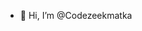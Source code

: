 - 👋 Hi, I’m @Codezeekmatka


<!---
Codezeekmatka/Codezeekmatka is a ✨ special ✨ repository because its `README.md` (this file) appears on your GitHub profile.
You can click the Preview link to take a look at your changes.
--->
